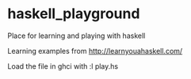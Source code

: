 # haskell_playground
Place for learning and playing with haskell

Learning examples from http://learnyouahaskell.com/

Load the file in ghci with :l play.hs